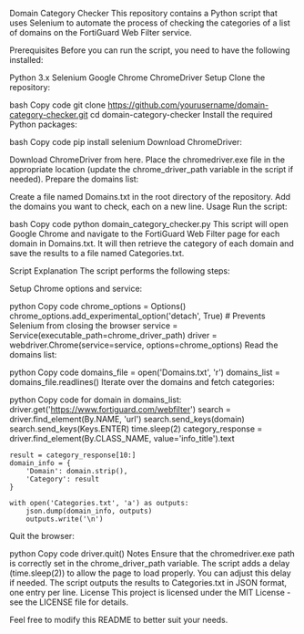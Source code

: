 Domain Category Checker
This repository contains a Python script that uses Selenium to automate the process of checking the categories of a list of domains on the FortiGuard Web Filter service.

Prerequisites
Before you can run the script, you need to have the following installed:

Python 3.x
Selenium
Google Chrome
ChromeDriver
Setup
Clone the repository:

bash
Copy code
git clone https://github.com/yourusername/domain-category-checker.git
cd domain-category-checker
Install the required Python packages:

bash
Copy code
pip install selenium
Download ChromeDriver:

Download ChromeDriver from here.
Place the chromedriver.exe file in the appropriate location (update the chrome_driver_path variable in the script if needed).
Prepare the domains list:

Create a file named Domains.txt in the root directory of the repository.
Add the domains you want to check, each on a new line.
Usage
Run the script:

bash
Copy code
python domain_category_checker.py
This script will open Google Chrome and navigate to the FortiGuard Web Filter page for each domain in Domains.txt. It will then retrieve the category of each domain and save the results to a file named Categories.txt.

Script Explanation
The script performs the following steps:

Setup Chrome options and service:

python
Copy code
chrome_options = Options()
chrome_options.add_experimental_option('detach', True)   # Prevents Selenium from closing the browser
service = Service(executable_path=chrome_driver_path)
driver = webdriver.Chrome(service=service, options=chrome_options)
Read the domains list:

python
Copy code
domains_file = open('Domains.txt', 'r')
domains_list = domains_file.readlines()
Iterate over the domains and fetch categories:

python
Copy code
for domain in domains_list:
    driver.get('https://www.fortiguard.com/webfilter')
    search = driver.find_element(By.NAME, 'url')
    search.send_keys(domain)
    search.send_keys(Keys.ENTER)
    time.sleep(2)
    category_response = driver.find_element(By.CLASS_NAME, value='info_title').text

    result = category_response[10:]
    domain_info = {
        'Domain': domain.strip(),
        'Category': result
    }

    with open('Categories.txt', 'a') as outputs:
        json.dump(domain_info, outputs)
        outputs.write('\n')
Quit the browser:

python
Copy code
driver.quit()
Notes
Ensure that the chromedriver.exe path is correctly set in the chrome_driver_path variable.
The script adds a delay (time.sleep(2)) to allow the page to load properly. You can adjust this delay if needed.
The script outputs the results to Categories.txt in JSON format, one entry per line.
License
This project is licensed under the MIT License - see the LICENSE file for details.

Feel free to modify this README to better suit your needs.
